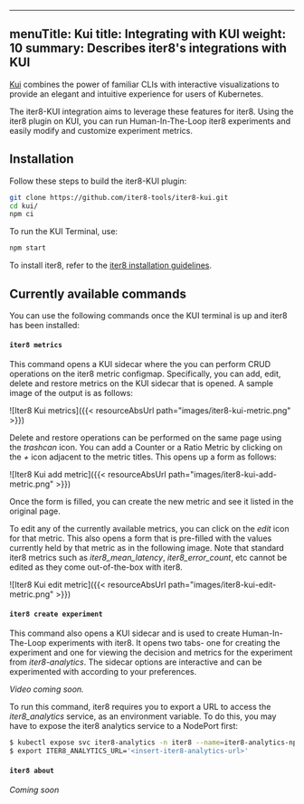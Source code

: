 
---
menuTitle: Kui
title: Integrating with KUI
weight: 10
summary: Describes iter8's integrations with KUI
---

[Kui](https://kui.tools) combines the power of familiar CLIs with interactive visualizations to provide an elegant and intuitive experience for users of Kubernetes.

The iter8-KUI integration aims to leverage these features for iter8. Using the iter8 plugin on KUI, you can run Human-In-The-Loop iter8 experiments and easily modify and customize experiment metrics.

## Installation

Follow these steps to build the iter8-KUI plugin:

```sh
git clone https://github.com/iter8-tools/iter8-kui.git
cd kui/
npm ci
```

To run the KUI Terminal, use:

```sh
npm start
```
To install iter8, refer to the [iter8 installation guidelines](../../installation/kubernetes/).

## Currently available commands

You can use the following commands once the KUI terminal is up and iter8 has been installed:

#### `iter8 metrics`

This command opens a KUI sidecar where the you can perform CRUD operations on the iter8 metric configmap. Specifically, you can add, edit, delete and restore metrics on the KUI sidecar that is opened. A sample image of the output is as follows:

![Iter8 Kui metrics]({{< resourceAbsUrl path="images/iter8-kui-metric.png" >}})

Delete and restore operations can be performed on the same page using the _trashcan_ icon. You can add a Counter or a Ratio Metric by clicking on the _+_ icon adjacent to the metric titles. This opens up a form as follows:

![Iter8 Kui add metric]({{< resourceAbsUrl path="images/iter8-kui-add-metric.png" >}})

Once the form is filled, you can create the new metric and see it listed in the original page.

To edit any of the currently available metrics, you can click on the _edit_ icon for that metric. This also opens a form that is pre-filled with the values currently held by that metric as in the following image. Note that standard iter8 metrics such as _iter8_mean_latency_, _iter8_error_count_, etc cannot be edited as they come out-of-the-box with iter8.

![Iter8 Kui edit metric]({{< resourceAbsUrl path="images/iter8-kui-edit-metric.png" >}})

#### `iter8 create experiment`

This command also opens a KUI sidecar and is used to create Human-In-The-Loop experiments with iter8. It opens two tabs- one for creating the experiment and one for viewing the decision and metrics for the experiment from _iter8-analytics_. The sidecar options are interactive and can be experimented with according to your preferences.

_Video coming soon._

To run this command, iter8 requires you to export a URL to access the _iter8_analytics_ service, as an environment variable. To do this, you may have to expose the iter8 analytics service to a NodePort first:

```sh
$ kubectl expose svc iter8-analytics -n iter8 --name=iter8-analytics-np --type=NodePort
$ export ITER8_ANALYTICS_URL='<insert-iter8-analytics-url>'
```

#### `iter8 about`
_Coming soon_
